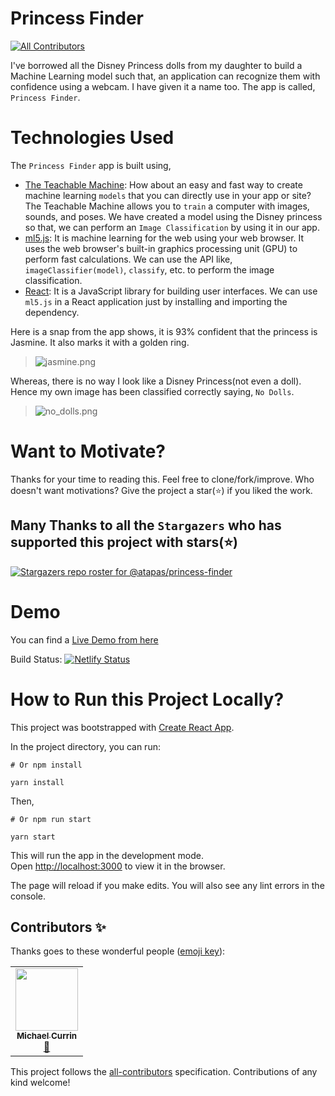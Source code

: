# Princess Finder
<!-- ALL-CONTRIBUTORS-BADGE:START - Do not remove or modify this section -->
[![All Contributors](https://img.shields.io/badge/all_contributors-1-orange.svg?style=flat-square)](#contributors-)
<!-- ALL-CONTRIBUTORS-BADGE:END -->
I've borrowed all the Disney Princess dolls from my daughter to build a Machine Learning model such that, an application can recognize them with confidence using a webcam. I have given it a name too. The app is called, `Princess Finder`. 

# Technologies Used
The `Princess Finder` app is built using,
- [The Teachable Machine](https://teachablemachine.withgoogle.com/): How about an easy and fast way to create machine learning `models` that you can directly use in your app or site? The Teachable Machine allows you to `train` a computer with images, sounds, and poses. We have created a model using the Disney princess so that, we can perform an `Image Classification` by using it in our app.
- [ml5.js](https://learn.ml5js.org/#/): It is machine learning for the web using your web browser. It uses the web browser's built-in graphics processing unit (GPU) to perform fast calculations. We can use the API like, `imageClassifier(model)`, `classify`, etc. to perform the image classification.
- [React](https://reactjs.org/docs/getting-started.html): It is a JavaScript library for building user interfaces. We can use `ml5.js` in a React application just by installing and importing the dependency.

Here is a snap from the app shows, it is 93% confident that the princess is Jasmine. It also marks it with a golden ring.

> ![jasmine.png](https://cdn.hashnode.com/res/hashnode/image/upload/v1609042885907/BlS6bjt4g.png)

Whereas, there is no way I look like a Disney Princess(not even a doll). Hence my own image has been classified correctly saying, `No Dolls`.

> ![no_dolls.png](https://cdn.hashnode.com/res/hashnode/image/upload/v1609043109997/kMZcy7EGe.png)

# Want to Motivate?
Thanks for your time to reading this. Feel free to clone/fork/improve. Who doesn't want motivations? Give the project a star(⭐) if you liked the work.

## Many Thanks to all the `Stargazers` who has supported this project with stars(⭐)

[![Stargazers repo roster for @atapas/princess-finder](https://reporoster.com/stars/atapas/princess-finder)](https://github.com/atapas/princess-finder/stargazers)

# Demo
You can find a [Live Demo from here](http://princess-finder.netlify.app/)

Build Status: [![Netlify Status](https://api.netlify.com/api/v1/badges/a78bf701-a71f-4d07-a7ef-3f3ba21aefbb/deploy-status)](https://app.netlify.com/sites/princess-finder/deploys)

# How to Run this Project Locally?
This project was bootstrapped with [Create React App](https://github.com/facebook/create-react-app).

In the project directory, you can run:

```shell
# Or npm install

yarn install
```
Then,

```shell
# Or npm run start

yarn start
```

This will run the app in the development mode.\
Open [http://localhost:3000](http://localhost:3000) to view it in the browser.

The page will reload if you make edits. You will also see any lint errors in the console.


## Contributors ✨

Thanks goes to these wonderful people ([emoji key](https://allcontributors.org/docs/en/emoji-key)):

<!-- ALL-CONTRIBUTORS-LIST:START - Do not remove or modify this section -->
<!-- prettier-ignore-start -->
<!-- markdownlint-disable -->
<table>
  <tr>
    <td align="center"><a href="https://MichaelCurrin.github.io"><img src="https://avatars0.githubusercontent.com/u/18750745?v=4?s=100" width="100px;" alt=""/><br /><sub><b>Michael Currin</b></sub></a><br /><a href="https://github.com/atapas/princess-finder/issues?q=author%3AMichaelCurrin" title="Bug reports">🐛</a></td>
  </tr>
</table>

<!-- markdownlint-restore -->
<!-- prettier-ignore-end -->

<!-- ALL-CONTRIBUTORS-LIST:END -->

This project follows the [all-contributors](https://github.com/all-contributors/all-contributors) specification. Contributions of any kind welcome!